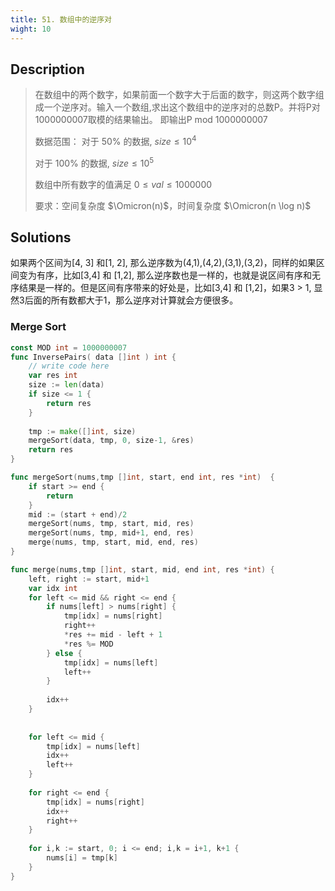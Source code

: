 ```yaml
---
title: 51. 数组中的逆序对
wight: 10
---
```



## Description

> 在数组中的两个数字，如果前面一个数字大于后面的数字，则这两个数字组成一个逆序对。输入一个数组,求出这个数组中的逆序对的总数P。并将P对1000000007取模的结果输出。 即输出P mod 1000000007
> 
> 数据范围：  对于 $50\%$ 的数据, $size \leq 10^4$
>  
> 对于 $100\%$ 的数据, $size\leq 10^5$ 
>  
> 数组中所有数字的值满足 $0 \le val \le 1000000$
> 
> 要求：空间复杂度 $\Omicron(n)$，时间复杂度 $\Omicron(n \log n)$


## Solutions
如果两个区间为[4, 3] 和[1, 2], 那么逆序数为(4,1),(4,2),(3,1),(3,2)，同样的如果区间变为有序，比如[3,4] 和 [1,2], 那么逆序数也是一样的，也就是说区间有序和无序结果是一样的。但是区间有序带来的好处是，比如[3,4] 和 [1,2]，如果3 > 1, 显然3后面的所有数都大于1，那么逆序对计算就会方便很多。
### Merge Sort
```go
const MOD int = 1000000007
func InversePairs( data []int ) int {
    // write code here
    var res int
    size := len(data)
    if size <= 1 {
        return res
    }
    
    tmp := make([]int, size)
    mergeSort(data, tmp, 0, size-1, &res)
    return res
}

func mergeSort(nums,tmp []int, start, end int, res *int)  {
    if start >= end {
        return
    }
    mid := (start + end)/2
    mergeSort(nums, tmp, start, mid, res)
    mergeSort(nums, tmp, mid+1, end, res)
    merge(nums, tmp, start, mid, end, res)
}

func merge(nums,tmp []int, start, mid, end int, res *int) {
    left, right := start, mid+1
    var idx int
    for left <= mid && right <= end {
        if nums[left] > nums[right] {
            tmp[idx] = nums[right]
            right++
            *res += mid - left + 1
            *res %= MOD
        } else {
            tmp[idx] = nums[left]
            left++
        }
        
        idx++
    }
    
    
    for left <= mid {
        tmp[idx] = nums[left]
        idx++
        left++
    }
    
    for right <= end {
        tmp[idx] = nums[right]
        idx++
        right++
    }
    
    for i,k := start, 0; i <= end; i,k = i+1, k+1 {
        nums[i] = tmp[k]
    }
}
```
